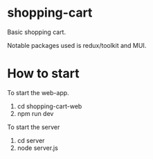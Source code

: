 # shopping-cart

Basic shopping cart.

Notable packages used is redux/toolkit and MUI.

# How to start

To start the web-app.

1. cd shopping-cart-web
2. npm run dev

To start the server

1. cd server
2. node server.js
